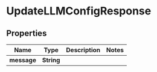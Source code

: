 

# UpdateLLMConfigResponse


## Properties

| Name | Type | Description | Notes |
|------------ | ------------- | ------------- | -------------|
|**message** | **String** |  |  |



